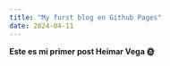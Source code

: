 ```yaml
---
title: "My furst blog en Github Pages"
date: 2024-04-11
---
```


**Este es mi primer post Heimar Vega 🌞** 
